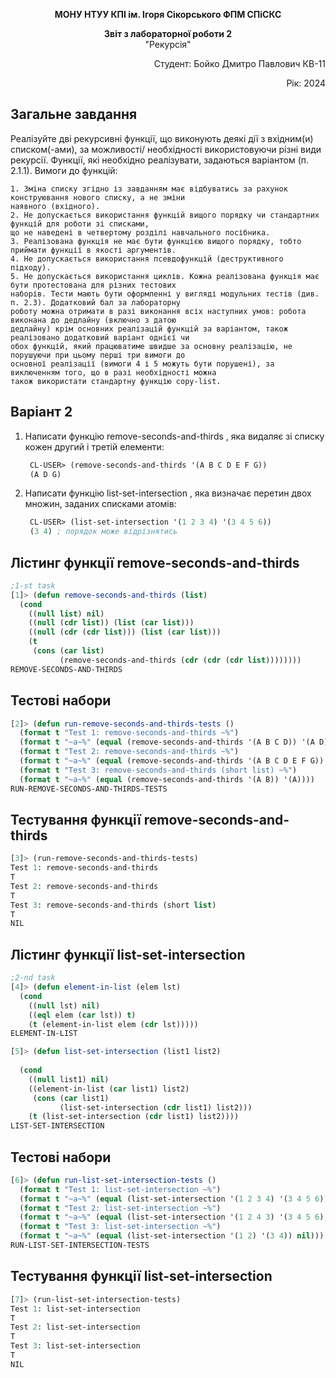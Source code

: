 <p align="center"><b>МОНУ НТУУ КПІ ім. Ігоря Сікорського ФПМ СПіСКС</b></p>
<p align="center">
<b>Звіт з лабораторної роботи 2</b><br/>
"Рекурсія"<br/>
</p>
<p align="right">Студент: Бойко Дмитро Павлович КВ-11<p>
<p align="right">Рік: 2024<p>

## Загальне завдання

  Реалізуйте дві рекурсивні функції, що виконують деякі дії з вхідним(и) списком(-ами), за можливості/
  необхідності використовуючи різні види рекурсії. Функції, які необхідно реалізувати, задаються варіантом (п. 
  2.1.1). Вимоги до функцій:
  
    1. Зміна списку згідно із завданням має відбуватись за рахунок конструювання нового списку, а не зміни 
    наявного (вхідного).
    2. Не допускається використання функцій вищого порядку чи стандартних функцій для роботи зі списками, 
    що не наведені в четвертому розділі навчального посібника.
    3. Реалізована функція не має бути функцією вищого порядку, тобто приймати функції в якості аргументів.
    4. Не допускається використання псевдофункцій (деструктивного підходу).
    5. Не допускається використання циклів. Кожна реалізована функція має бути протестована для різних тестових 
    наборів. Тести мають бути оформленні у вигляді модульних тестів (див. п. 2.3). Додатковий бал за лабораторну 
    роботу можна отримати в разі виконання всіх наступних умов: робота виконана до дедлайну (включно з датою 
    дедлайну) крім основних реалізацій функцій за варіантом, також реалізовано додатковий варіант однієї чи 
    обох функцій, який працюватиме швидше за основну реалізацію, не порушуючи при цьому перші три вимоги до 
    основної реалізації (вимоги 4 і 5 можуть бути порушені), за виключенням того, що в разі необхідності можна 
    також використати стандартну функцію copy-list.


## Варіант 2

   1. Написати функцію remove-seconds-and-thirds , яка видаляє зі списку кожен другий і третій елементи:
      ```lisp
       CL-USER> (remove-seconds-and-thirds '(A B C D E F G))
       (A D G)
      ```
   2. Написати функцію list-set-intersection , яка визначає перетин двох множин, заданих списками атомів:
      ```lisp
       CL-USER> (list-set-intersection '(1 2 3 4) '(3 4 5 6))
       (3 4) ; порядок може відрізнятись
      ```

## Лістинг функції remove-seconds-and-thirds
```lisp
;1-st task
[1]> (defun remove-seconds-and-thirds (list)
  (cond
    ((null list) nil)
    ((null (cdr list)) (list (car list)))
    ((null (cdr (cdr list))) (list (car list)))
    (t
     (cons (car list)
           (remove-seconds-and-thirds (cdr (cdr (cdr list))))))))
REMOVE-SECONDS-AND-THIRDS
```

## Тестові набори
```lisp
[2]> (defun run-remove-seconds-and-thirds-tests ()
  (format t "Test 1: remove-seconds-and-thirds ~%")
  (format t "~a~%" (equal (remove-seconds-and-thirds '(A B C D)) '(A D)))
  (format t "Test 2: remove-seconds-and-thirds ~%")
  (format t "~a~%" (equal (remove-seconds-and-thirds '(A B C D E F G)) '(A D G)))
  (format t "Test 3: remove-seconds-and-thirds (short list) ~%")
  (format t "~a~%" (equal (remove-seconds-and-thirds '(A B)) '(A))))
RUN-REMOVE-SECONDS-AND-THIRDS-TESTS
```

## Тестування функції remove-seconds-and-thirds

```lisp
[3]> (run-remove-seconds-and-thirds-tests)
Test 1: remove-seconds-and-thirds
T
Test 2: remove-seconds-and-thirds
T
Test 3: remove-seconds-and-thirds (short list)
T
NIL
```

## Лістинг функції list-set-intersection

```lisp
;2-nd task
[4]> (defun element-in-list (elem lst)
  (cond
    ((null lst) nil)               
    ((eql elem (car lst)) t)         
    (t (element-in-list elem (cdr lst)))))  
ELEMENT-IN-LIST

[5]> (defun list-set-intersection (list1 list2)
 
  (cond
    ((null list1) nil)  
    ((element-in-list (car list1) list2)
     (cons (car list1)  
           (list-set-intersection (cdr list1) list2)))  
    (t (list-set-intersection (cdr list1) list2))))  
LIST-SET-INTERSECTION
```

## Тестові набори
```lisp
[6]> (defun run-list-set-intersection-tests ()
  (format t "Test 1: list-set-intersection ~%")
  (format t "~a~%" (equal (list-set-intersection '(1 2 3 4) '(3 4 5 6)) '(3 4)))
  (format t "Test 2: list-set-intersection ~%")
  (format t "~a~%" (equal (list-set-intersection '(1 2 4 3) '(3 4 5 6)) '(4 3)))
  (format t "Test 3: list-set-intersection ~%")
  (format t "~a~%" (equal (list-set-intersection '(1 2) '(3 4)) nil)))
RUN-LIST-SET-INTERSECTION-TESTS
```

## Тестування функції list-set-intersection

```lisp
[7]> (run-list-set-intersection-tests)
Test 1: list-set-intersection
T
Test 2: list-set-intersection 
T
Test 3: list-set-intersection
T
NIL
```


